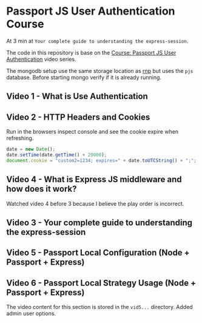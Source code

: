 # Passport JS User Authentication Course

At 3 min at `Your complete guide to understanding the express-session`.

The code in this repository is base on the
[Course: Passport JS User Authentication](https://youtu.be/J1qXK66k1y4)
video series.

The mongodb setup use the same storage location as
[rnp](https://github.com/carltonj2000/react-node-passport)
but uses the `pjs` database.
Before starting mongo verify if it is already running.

## Video 1 - What is Use Authentication

## Video 2 - HTTP Headers and Cookies

Run in the browsers inspect console and see the cookie expire when refreshing.

```js
date = new Date();
date.setTime(date.getTime() + 20000);
document.cookie = "custom2=1234; expires=" + date.toUTCString() + ";";
```

## Video 4 - What is Express JS middleware and how does it work?

Watched video 4 before 3 because I believe the play order is incorrect.

## Video 3 - Your complete guide to understanding the express-session

## Video 5 - Passport Local Configuration (Node + Passport + Express)

## Video 6 - Passport Local Strategy Usage (Node + Passport + Express)

The video content for this section is stored in the `vid5...` directory.
Added admin user options.
